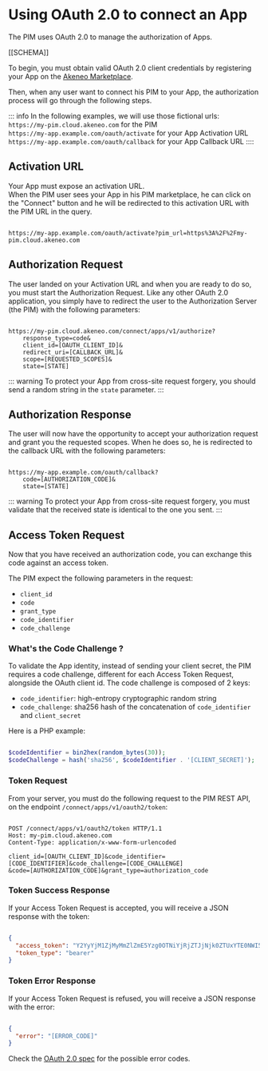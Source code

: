# Using OAuth 2.0 to connect an App

The PIM uses OAuth 2.0 to manage the authorization of Apps.

[[SCHEMA]]

To begin, you must obtain valid OAuth 2.0 client credentials by registering your App on the 
[Akeneo Marketplace](https://marketplace.akeneo.com/node/add/extension).  

Then, when any user want to connect his PIM to your App, the authorization process will go through the following steps.

::: info
In the following examples, we will use those fictional urls:  
`https://my-pim.cloud.akeneo.com` for the PIM  
`https://my-app.example.com/oauth/activate` for your App Activatio*n* URL  
`https://my-app.example.com/oauth/callback` for your App Callback URL
::::

## Activation URL

Your App must expose an activation URL.  
When the PIM user sees your App in his PIM marketplace, he can click on the "Connect" button
and he will be redirected to this activation URL with the PIM URL in the query.

```

https://my-app.example.com/oauth/activate?pim_url=https%3A%2F%2Fmy-pim.cloud.akeneo.com
```

## Authorization Request

The user landed on your Activation URL and when you are ready to do so, you must start the Authorization Request.
Like any other OAuth 2.0 application, you simply have to redirect the user to the Authorization Server (the PIM)
with the following parameters:

```

https://my-pim.cloud.akeneo.com/connect/apps/v1/authorize?
    response_type=code&
    client_id=[OAUTH_CLIENT_ID]&
    redirect_uri=[CALLBACK_URL]&
    scope=[REQUESTED_SCOPES]&
    state=[STATE]
```

::: warning
To protect your App from cross-site request forgery, you should send a random string in the `state` parameter.
:::

## Authorization Response

The user will now have the opportunity to accept your authorization request and grant you the requested scopes.
When he does so, he is redirected to the callback URL with the following parameters:

```

https://my-app.example.com/oauth/callback?
    code=[AUTHORIZATION_CODE]&
    state=[STATE]
```

::: warning
To protect your App from cross-site request forgery, you must validate that the received state is identical
to the one you sent.
:::

## Access Token Request

Now that you have received an authorization code, you can exchange this code against an access token.

The PIM expect the following parameters in the request: 
- `client_id`
- `code`
- `grant_type`
- `code_identifier`
- `code_challenge`

### What's the Code Challenge ?

To validate the App identity, instead of sending your client secret, the PIM requires a code challenge, 
different for each Access Token Request, alongside the OAuth client id.
The code challenge is composed of 2 keys:
- `code_identifier`: high-entropy cryptographic random string
- `code_challenge`: sha256 hash of the concatenation of `code_identifier` and `client_secret`

Here is a PHP example:
```php

$codeIdentifier = bin2hex(random_bytes(30));
$codeChallenge = hash('sha256', $codeIdentifier . '[CLIENT_SECRET]');
```

### Token Request

From your server, you must do the following request to the PIM REST API,
on the endpoint `/connect/apps/v1/oauth2/token`:

```

POST /connect/apps/v1/oauth2/token HTTP/1.1
Host: my-pim.cloud.akeneo.com
Content-Type: application/x-www-form-urlencoded

client_id=[OAUTH_CLIENT_ID]&code_identifier=[CODE_IDENTIFIER]&code_challenge=[CODE_CHALLENGE]
&code=[AUTHORIZATION_CODE]&grant_type=authorization_code
```

### Token Success Response

If your Access Token Request is accepted, you will receive a JSON response with the token:

```json

{
  "access_token": "Y2YyYjM1ZjMyMmZlZmE5Yzg0OTNiYjRjZTJjNjk0ZTUxYTE0NWI5Zm",
  "token_type": "bearer"
}
```

### Token Error Response

If your Access Token Request is refused, you will receive a JSON response with the error:

```json

{
  "error": "[ERROR_CODE]"
}
```

Check the [OAuth 2.0 spec](https://datatracker.ietf.org/doc/html/rfc6749#section-4.1.2.1) for the possible error codes.
